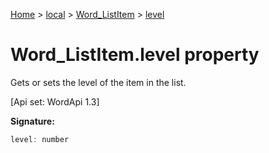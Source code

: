 [Home](./index) &gt; [local](local.md) &gt; [Word\_ListItem](local.word_listitem.md) &gt; [level](local.word_listitem.level.md)

# Word\_ListItem.level property

Gets or sets the level of the item in the list. 

 \[Api set: WordApi 1.3\]

**Signature:**
```javascript
level: number
```
